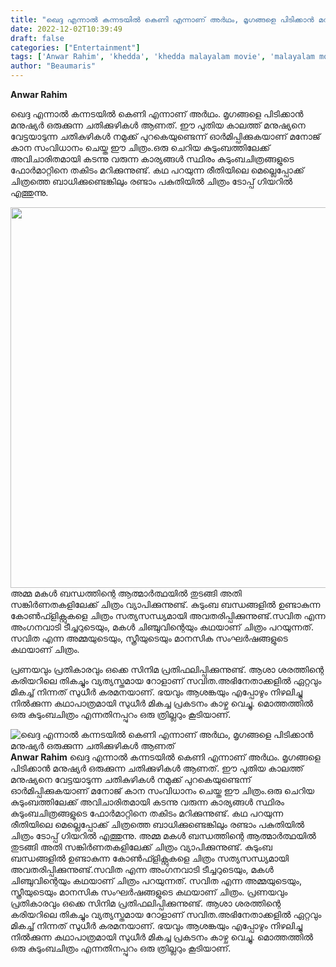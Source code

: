 ```yaml
---
title: "ഖെദ്ദ എന്നാൽ കന്നടയിൽ കെണി എന്നാണ് അർഥം, മൃഗങ്ങളെ പിടിക്കാൻ മനുഷ്യർ ഒരുക്കുന്ന ചതിക്കുഴികൾ ആണത്"
date: 2022-12-02T10:39:49
draft: false
categories: ["Entertainment"]
tags: ['Anwar Rahim', 'khedda', 'khedda malayalam movie', 'malayalam movie asha sharath']
author: "Beaumaris"
---
```


<strong>Anwar Rahim</strong>

ഖെദ്ദ എന്നാൽ കന്നടയിൽ കെണി എന്നാണ് അർഥം. മൃഗങ്ങളെ പിടിക്കാൻ മനുഷ്യർ ഒരുക്കുന്ന ചതിക്കുഴികൾ ആണത്. ഈ പുതിയ കാലത്ത് മനുഷ്യനെ വേട്ടയാടുന്ന ചതികുഴികൾ നമുക്ക് പുറകെയുണ്ടെന്ന് ഓർമിപ്പിക്കുകയാണ് മനോജ്‌ കാന സംവിധാനം ചെയ്ത ഈ ചിത്രം.ഒരു ചെറിയ കുടുംബത്തിലേക്ക് അവിചാരിതമായി കടന്നു വരുന്ന കാര്യങ്ങൾ സ്ഥിരം കുടുംബചിത്രങ്ങളുടെ ഫോർമാറ്റിനെ തകിടം മറിക്കുന്നുണ്ട്. കഥ പറയുന്ന രീതിയിലെ മെല്ലെപ്പോക്ക് ചിത്രത്തെ ബാധിക്കുണ്ടെങ്കിലും രണ്ടാം പകുതിയിൽ ചിത്രം ടോപ്പ് ഗിയറിൽ എത്തുന്നു.

<img class="wp-image-364732 aligncenter" src="https://cdn.boolokam.com/articles/2022/12/egghhhhhhh-300x300.jpg" alt="" width="609" height="609" />അമ്മ മകൾ ബന്ധത്തിന്റെ ആത്മാർത്ഥയിൽ തുടങ്ങി അതി സങ്കിർണതകളിലേക്ക് ചിത്രം വ്യാപിക്കുന്നുണ്ട്. കുടുംബ ബന്ധങ്ങളിൽ ഉണ്ടാകുന്ന കോൺഫ്ളിക്റ്റുകളെ ചിത്രം സത്യസന്ധ്യമായി അവതരിപ്പിക്കുന്നുണ്ട്.സവിത എന്ന അംഗനവാടി ടീച്ചറുടെയും, മകൾ ചിഞ്ചുവിന്റെയും കഥയാണ് ചിത്രം പറയുന്നത്. സവിത എന്ന അമ്മയുടെയും, സ്ത്രീയുടെയും മാനസിക സംഘർഷങ്ങളുടെ കഥയാണ് ചിത്രം.

പ്രണയവും പ്രതികാരവും ഒക്കെ സിനിമ പ്രതിഫലിപ്പിക്കുന്നുണ്ട്. ആശാ ശരത്തിന്റെ കരിയറിലെ തികച്ചും വ്യത്യസ്തമായ റോളാണ് സവിത.അഭിനേതാക്കളിൽ ഏറ്റവും മികച്ച് നിന്നത് സുധീർ കരമനയാണ്. ഭയവും ആശങ്കയും എപ്പോഴും നിഴലിച്ചു നിൽക്കുന്ന കഥാപാത്രമായി സുധീർ മികച്ച പ്രകടനം കാഴ്ച വെച്ചു.
മൊത്തത്തിൽ ഒരു കുടുംബചിത്രം എന്നതിനപ്പുറം ഒരു ത്രില്ലറും കൂടിയാണ്.


![ഖെദ്ദ എന്നാൽ കന്നടയിൽ കെണി എന്നാണ് അർഥം, മൃഗങ്ങളെ പിടിക്കാൻ മനുഷ്യർ ഒരുക്കുന്ന ചതിക്കുഴികൾ ആണത്](https://cdn.boolokam.com/articles/2022/12/egghhhhhhh-300x300.jpg)**Anwar Rahim** ഖെദ്ദ എന്നാൽ കന്നടയിൽ കെണി എന്നാണ് അർഥം. മൃഗങ്ങളെ പിടിക്കാൻ മനുഷ്യർ ഒരുക്കുന്ന ചതിക്കുഴികൾ ആണത്. ഈ പുതിയ കാലത്ത് മനുഷ്യനെ വേട്ടയാടുന്ന ചതികുഴികൾ നമുക്ക് പുറകെയുണ്ടെന്ന് ഓർമിപ്പിക്കുകയാണ് മനോജ്‌ കാന സംവിധാനം ചെയ്ത ഈ ചിത്രം.ഒരു ചെറിയ കുടുംബത്തിലേക്ക് അവിചാരിതമായി കടന്നു വരുന്ന കാര്യങ്ങൾ സ്ഥിരം കുടുംബചിത്രങ്ങളുടെ ഫോർമാറ്റിനെ തകിടം മറിക്കുന്നുണ്ട്. കഥ പറയുന്ന രീതിയിലെ മെല്ലെപ്പോക്ക് ചിത്രത്തെ ബാധിക്കുണ്ടെങ്കിലും രണ്ടാം പകുതിയിൽ ചിത്രം ടോപ്പ് ഗിയറിൽ എത്തുന്നു. അമ്മ മകൾ ബന്ധത്തിന്റെ ആത്മാർത്ഥയിൽ തുടങ്ങി അതി സങ്കിർണതകളിലേക്ക് ചിത്രം വ്യാപിക്കുന്നുണ്ട്. കുടുംബ ബന്ധങ്ങളിൽ ഉണ്ടാകുന്ന കോൺഫ്ളിക്റ്റുകളെ ചിത്രം സത്യസന്ധ്യമായി അവതരിപ്പിക്കുന്നുണ്ട്.സവിത എന്ന അംഗനവാടി ടീച്ചറുടെയും, മകൾ ചിഞ്ചുവിന്റെയും കഥയാണ് ചിത്രം പറയുന്നത്. സവിത എന്ന അമ്മയുടെയും, സ്ത്രീയുടെയും മാനസിക സംഘർഷങ്ങളുടെ കഥയാണ് ചിത്രം. പ്രണയവും പ്രതികാരവും ഒക്കെ സിനിമ പ്രതിഫലിപ്പിക്കുന്നുണ്ട്. ആശാ ശരത്തിന്റെ കരിയറിലെ തികച്ചും വ്യത്യസ്തമായ റോളാണ് സവിത.അഭിനേതാക്കളിൽ ഏറ്റവും മികച്ച് നിന്നത് സുധീർ കരമനയാണ്. ഭയവും ആശങ്കയും എപ്പോഴും നിഴലിച്ചു നിൽക്കുന്ന കഥാപാത്രമായി സുധീർ മികച്ച പ്രകടനം കാഴ്ച വെച്ചു. മൊത്തത്തിൽ ഒരു കുടുംബചിത്രം എന്നതിനപ്പുറം ഒരു ത്രില്ലറും കൂടിയാണ്.
